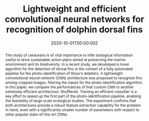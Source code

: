 ---
title: "Lightweight and efficient convolutional neural networks for recognition of dolphin dorsal fins"
authors: ""
date: "2020-10-01T00:00:00Z"
#doi: "10.3390/electronics9050758"

# Schedule page publish date (NOT publication's date).
# publishDate: "2020-04-10T00:00:00Z"

# Publication type.
# Legend: 0 = Uncategorized; 1 = Conference paper; 2 = Journal article;
# 3 = Preprint / Working Paper; 4 = Report; 5 = Book; 6 = Book section;
# 7 = Thesis; 8 = Patent
# publication_types: ["2"]

# Publication name and optional abbreviated publication name.
# publication: In *Electronics 2020, 9, 758*
# publication_short: In *Electronics 2020, 9, 758*

abstract: "The study of cetaceans is of vital importance to infer biological information useful to drive sustainable action plans aimed at preserving the marine environment and its biodiversity. In a recent study, we developed a novel algorithm for the detection of dorsal fins in the context of a fully automated pipeline for the photo-identification of Risso's dolphins. A lightweight convolutional neural network (CNN) architecture was proposed to recognize fins among cropped images, filtering the inputs for the photo-identification algorithm. In this paper, we compare the performances of that custom CNN to another extremely efficient architecture: Shufflenet. Training an efficient classifier is a key effort to speed up the first part of the photo-identification pipeline, enabling the feasibility of large scale ecological studies. The experiment confirms that both architectures provide a robust feature extraction capability for the problem in hand, even with a significantly smaller number of parameters with respect to other popular state-of-the-art CNNs."

# Summary. An optional shortened abstract.
#summary: A novel algorithm for the detection of dorsal fins is presented in the context of a fully automated pipeline for the photo-identification of Risso’s dolphins. A lightweight convolutional neural network (CNN) architecture is proposed to recognize fins among cropped images, filtering the inputs for the photo-identification algorithm.

tags:
- Deep learning
- Computer vision
- Photo-identification
- Cetaceans
- Dolphins
featured: false

links:
# - name: Custom Link
#   url: http://example.org
url_pdf: 'https://www.imeko.org/publications/tc19-Metrosea-2020/IMEKO-TC19-MetroSea-2020-13.pdf'
# url_code: '#'
# url_dataset: '#'
# url_poster: 'https://gvlosapio.netlify.app/publication/journal-article/poster.pdf'
# url_project: ''
# url_slides: ''
# url_source: '#'
url_video: 'https://weconf.eu/imeko-metrosea-2020/presentation/lightweight-and-efficient-convolutional-neural-networks-for-recognition-of-dolphin-dorsal-fins'

# Featured image
# To use, add an image named `featured.jpg/png` to your page's folder. 
image: 
  caption: ''
  focal_point: ""
  preview_only: false

# Associated Projects (optional).
#   Associate this publication with one or more of your projects.
#   Simply enter your project's folder or file name without extension.
#   E.g. `internal-project` references `content/project/internal-project/index.md`.
#   Otherwise, set `projects: []`.
projects: []

# Slides (optional).
#   Associate this publication with Markdown slides.
#   Simply enter your slide deck's filename without extension.
#   E.g. `slides: "example"` references `content/slides/example/index.md`.
#   Otherwise, set `slides: ""`.
slides: ""
---